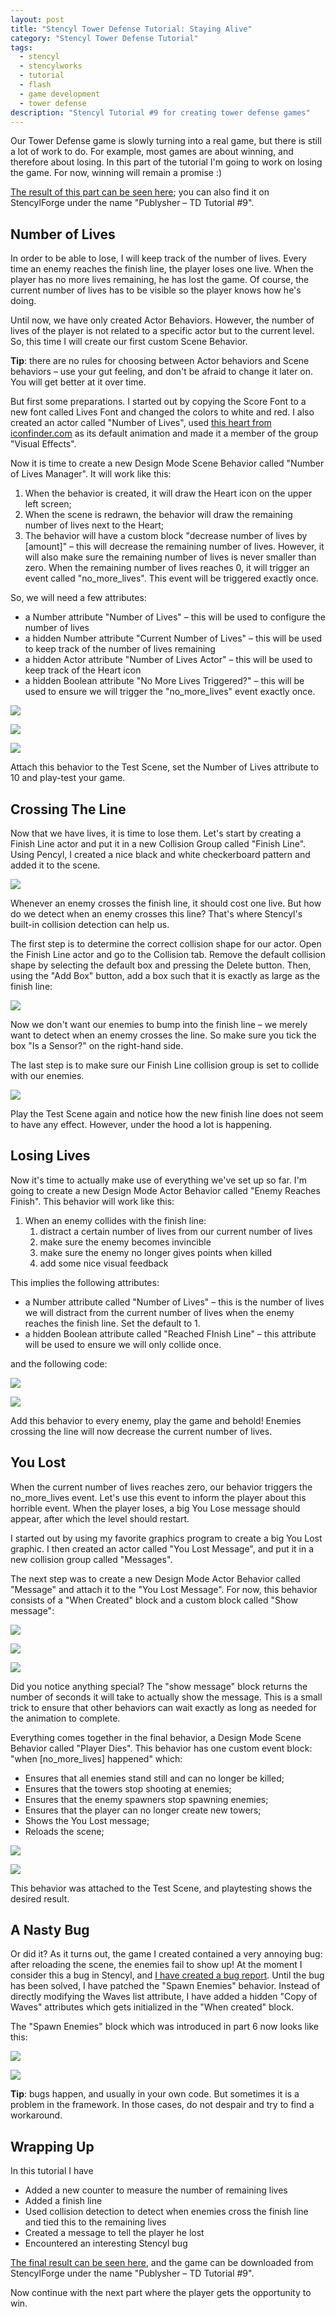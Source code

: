```yaml
---
layout: post
title: "Stencyl Tower Defense Tutorial: Staying Alive"
category: "Stencyl Tower Defense Tutorial"
tags:
  - stencyl
  - stencylworks
  - tutorial
  - flash
  - game development
  - tower defense
description: "Stencyl Tutorial #9 for creating tower defense games"
---
```


Our Tower Defense game is slowly turning into a real game, but there is still a lot of work to do. For example,
most games are about winning, and therefore about losing. In this part of the tutorial I'm going to work on losing
the game. For now, winning will remain a promise :)

[The result of this part can be seen here](http://www.stencyl.com/game/play/13086); you can also find it on
StencylForge under the name "Publysher – TD Tutorial #9".

Number of Lives
---------------

In order to be able to lose, I will keep track of the number of lives. Every time an enemy reaches the finish line,
the player loses one live. When the player has no more lives remaining, he has lost the game. Of course,
the current number of lives has to be visible so the player knows how he's doing.

Until now, we have only created Actor Behaviors. However, the number of lives of the player is not related to a
specific actor but to the current level. So, this time I will create our first custom Scene Behavior.

**Tip**: there are no rules for choosing between Actor behaviors and Scene behaviors – use your gut feeling,
and don't be afraid to change it later on. You will get better at it over time.

But first some preparations. I started out by copying the Score Font to a new font called Lives Font and changed the
colors to white and red. I also created an actor called "Number of Lives", used
[this heart from iconfinder.com](http://www.iconfinder.com/icondetails/3547/16/favourite_heart_love_package_icon?r=1)
as its default animation and made it a member of the group "Visual Effects".

Now it is time to create a new Design Mode Scene Behavior called "Number of Lives Manager". It will work like this:

1. When the behavior is created, it will draw the Heart icon on the upper left screen;
2. When the scene is redrawn, the behavior will draw the remaining number of lives next to the Heart;
3. The behavior will have a custom block "decrease number of lives by [amount]" – this will decrease the remaining
   number of lives. However, it will also make sure the remaining number of lives is never smaller than zero. When
   the remaining number of lives reaches 0, it will trigger an event called "no\_more_lives". This event will be
   triggered exactly once.

So, we will need a few attributes:

- a Number attribute "Number of Lives" – this will be used to configure the number of lives
- a hidden Number attribute "Current Number of Lives" – this will be used to keep track of the number of lives
  remaining
- a hidden Actor attribute "Number of Lives Actor" – this will be used to keep track of the Heart icon
- a hidden Boolean attribute "No More Lives Triggered?" – this will be used to ensure we will trigger the
  "no\_more_lives" event exactly once.

![](/images/stencyl/step9-1.png)

![](/images/stencyl/step9-2.png)

![](/images/stencyl/step9-3.png)

Attach this behavior to the Test Scene, set the Number of Lives attribute to 10 and play-test your game.

Crossing The Line
-----------------

Now that we have lives, it is time to lose them. Let's start by creating a Finish Line actor and put it in a new
Collision Group called "Finish Line". Using Pencyl, I created a nice black and white checkerboard pattern and added
it to the scene.

![](/images/stencyl/step9-4.png)

Whenever an enemy crosses the finish line, it should cost one live. But how do we detect when an enemy crosses this
line? That's where Stencyl's built-in collision detection can help us.

The first step is to determine the correct collision shape for our actor. Open the Finish Line actor and go to the
Collision tab. Remove the default collision shape by selecting the default box and pressing the Delete button. Then,
using the "Add Box" button, add a box such that it is exactly as large as the finish line:

![](/images/stencyl/step9-5.png)

Now we don't want our enemies to bump into the finish line – we merely want to detect when an enemy crosses the line.
So make sure you tick the box "Is a Sensor?" on the right-hand side.

The last step is to make sure our Finish Line collision group is set to collide with our enemies.

![](/images/stencyl/step9-6.png)

Play the Test Scene again and notice how the new finish line does not seem to have any effect. However,
under the hood a lot is happening.

Losing Lives
------------

Now it's time to actually make use of everything we've set up so far. I'm going to create a new Design Mode Actor
Behavior called "Enemy Reaches Finish". This behavior will work like this:

1. When an enemy collides with the finish line:
   1. distract a certain number of lives from our current number of lives
   2. make sure the enemy becomes invincible
   3. make sure the enemy no longer gives points when killed
   4. add some nice visual feedback

This implies the following attributes:
- a Number attribute called "Number of Lives" – this is the number of lives we will distract from the current number
  of lives when the enemy reaches the finish line. Set the default to 1.
- a hidden Boolean attribute called "Reached FInish Line" – this attribute will be used to ensure we will only collide
  once.

and the following code:

![](/images/stencyl/step9-8.png)

![](/images/stencyl/step9-9.png)

Add this behavior to every enemy, play the game and behold! Enemies crossing the line will now decrease the current
number of lives.

You Lost
--------

When the current number of lives reaches zero, our behavior triggers the no\_more_lives event. Let's use this event
to inform the player about this horrible event. When the player loses, a big You Lose message should appear,
after which the level should restart.

I started out by using my favorite graphics program to create a big You Lost graphic. I then created an actor called
"You Lost Message", and put it in a new collision group called "Messages".

The next step was to create a new Design Mode Actor Behavior called "Message" and attach it to the "You Lost Message".
For now, this behavior consists of a "When Created" block and a custom block called "Show message":

![](/images/stencyl/step9-10.png)

![](/images/stencyl/step9-11.png)

![](/images/stencyl/step9-12.png)

Did you notice anything special? The "show message" block returns the number of seconds it will take to actually show
the message.  This is a small trick to ensure that other behaviors can wait exactly as long as needed for the
animation to complete.

Everything comes together in the final behavior, a Design Mode Scene Behavior called "Player Dies". This behavior has
one custom event block: "when [no\_more_lives] happened" which:

- Ensures that all enemies stand still and can no longer be killed;
- Ensures that the towers stop shooting at enemies;
- Ensures that the enemy spawners stop spawning enemies;
- Ensures that the player can no longer create new towers;
- Shows the You Lost message;
- Reloads the scene;

![](/images/stencyl/step9-16.png)

![](/images/stencyl/step9-15.png)

This behavior was attached to the Test Scene, and playtesting shows the desired result.

A Nasty Bug
-----------

Or did it? As it turns out, the game I created contained a very annoying bug: after reloading the scene,
the enemies fail to show up! At the moment I consider this a bug in Stencyl, and
[I have created a bug report](http://community.stencyl.com/index.php/topic,11178.0.html). Until the bug has been solved,
I have patched the "Spawn Enemies" behavior. Instead of directly modifying the Waves list attribute,
I have added a hidden "Copy of Waves" attributes which gets initialized in the "When created" block.

The "Spawn Enemies" block which was introduced in part 6 now looks like this:

![](/images/stencyl/step9-13.png)

![](/images/stencyl/step9-14.png)

**Tip**: bugs happen, and usually in your own code. But sometimes it is a problem in the framework. In those cases,
do not despair and try to find a workaround.

Wrapping Up
-----------

In this tutorial I have

- Added a new counter to measure the number of remaining lives
- Added a finish line
- Used collision detection to detect when enemies cross the finish line and tied this to the remaining lives
- Created a message to tell the player he lost
- Encountered an interesting Stencyl bug

[The final result can be seen here](http://www.stencyl.com/game/play/13086), and the game can be downloaded from
StencylForge under the name "Publysher – TD Tutorial #9".

Now continue with the next part where the player gets the opportunity to win.
